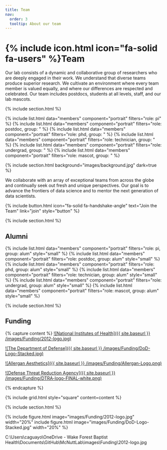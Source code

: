 ```yaml
---
title: Team
nav:
  order: 3
  tooltip: About our team
---
```


# {% include icon.html icon="fa-solid fa-users" %}Team

Our lab consists of a dynamic and collaborative group of researchers who are deeply engaged in their work. We understand that diverse teams produce superior research. We cultivate an environment where every team member is valued equally, and where our differences are respected and celebrated. Our team includes postdocs, students at all levels, staff, and our lab mascots.

{% include section.html %}

{% include list.html data="members" component="portrait" filters="role: pi" %}
{% include list.html data="members" component="portrait" filters="role: postdoc, group: " %}
{% include list.html data="members" component="portrait" filters="role: phd, group: " %}
{% include list.html data="members" component="portrait" filters="role: technician, group: " %}
{% include list.html data="members" component="portrait" filters="role: undergrad, group: " %}
{% include list.html data="members" component="portrait" filters="role: mascot, group: " %}

{% include section.html background="images/background.jpg" dark=true %}

We collaborate with an array of exceptional teams from across the globe and continually seek out fresh and unique perspectives. Our goal is to advance the frontiers of data science and to mentor the next generation of data scientists.

{%
  include button.html
  icon="fa-solid fa-handshake-angle"
  text="Join the Team"
  link="join"
  style="button"
%}

{% include section.html %}

## Alumni

{% include list.html data="members" component="portrait" filters="role: pi, group: alum" style="small" %}
{% include list.html data="members" component="portrait" filters="role: postdoc, group: alum" style="small" %}
{% include list.html data="members" component="portrait" filters="role: phd, group: alum" style="small" %}
{% include list.html data="members" component="portrait" filters="role: technician, group: alum" style="small" %}
{% include list.html data="members" component="portrait" filters="role: undergrad, group: alum" style="small" %}
{% include list.html data="members" component="portrait" filters="role: mascot, group: alum" style="small" %}

{% include section.html %}

## Funding

{% capture content %}
[![National Institutes of Health]({{ site.baseurl }} /images/Funding/2012-logo.jpg)](https://www.nih.gov/)

[![The Department of Defense]({{ site.baseurl }} /images/Funding/DoD-Logo-Stacked.jpg)](https://www.defense.gov/)

[![Allergan Aesthetics]({{ site.baseurl }} /images/Funding/Allergan-Logo.png)](https://www.allerganaesthetics.com/)

[![Defense Threat Reduction Agency]({{ site.baseurl }} /images/Funding/DTRA-logo-FINAL-white.png)](https://www.dtra.mil/)

{% endcapture %}

{% include grid.html style="square" content=content %}

{% include section.html %}

{%
  include figure.html
  image="images/Funding/2012-logo.jpg"
  width="20%"
  include figure.html
  image="images/Funding/DoD-Logo-Stacked.jpg"
  width="20%"
%}

C:\Users\caguayo\OneDrive - Wake Forest Baptist Health\Documents\GitHub\McNuttLab\images\Funding\2012-logo.jpg
